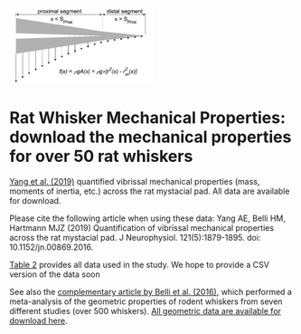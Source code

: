 
<img src="docs/ratMechanicalProperties.png" height="136px" width="256px" >

# Rat Whisker Mechanical Properties: download the mechanical properties for over 50 rat whiskers

[Yang et al. (2019)](https://journals.physiology.org/doi/full/10.1152/jn.00869.2016) quantified vibrissal mechanical properties (mass, moments of inertia, etc.) across the rat mystacial pad. All data are available for download.

Please cite the following article when using these data: Yang AE, Belli HM, Hartmann MJZ (2019) Quantification of vibrissal mechanical properties across the rat mystacial pad. J Neurophysiol. 121(5):1879-1895. doi: 10.1152/jn.00869.2016.  
  
[Table 2](https://github.com/SeNSE-lab/RatWhiskerGeometry/blob/master/SupplementalTable_1.csv) provides all data used in the study. We hope to provide a CSV version of the data soon

See also the [complementary article by Belli et al. (2016)](https://journals.physiology.org/doi/full/10.1152/jn.00054.2016), which performed a meta-analysis of the geometric properties of rodent whiskers from seven different studies (over 500 whiskers). [All geometric data are available for download here](https://github.com/SeNSE-lab/RatWhiskerGeometry/blob/master/readme.md).    
